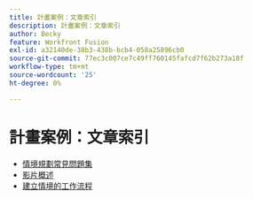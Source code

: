 ```yaml
---
title: 計畫案例：文章索引
description: 計畫案例：文章索引
author: Becky
feature: Workfront Fusion
exl-id: a32140de-38b3-438b-bcb4-058a25896cb0
source-git-commit: 77ec3c007ce7c49ff760145fafcd7f62b273a18f
workflow-type: tm+mt
source-wordcount: '25'
ht-degree: 0%

---
```


# 計畫案例：文章索引

* [情境規劃常見問題集](/help/workfront-fusion/create-scenarios/plan-a-scenario/faq.md)
* [影片概述](/help/workfront-fusion/create-scenarios/plan-a-scenario/fusion-basics-videos.md)
* [建立情境的工作流程](/help/workfront-fusion/create-scenarios/plan-a-scenario/create-a-scenario-workflow.md)
